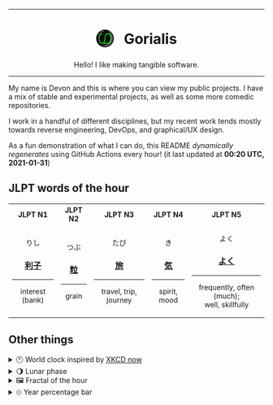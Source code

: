 ***

<h1 align="center">
<sub>
    <img src="readme/resources/avatar.png" height="36">
</sub>
&nbsp;
Gorialis
</h1>
<p align="center">
Hello! I like making tangible software.
</p>

***

My name is Devon and this is where you can view my public projects. I have a mix of stable and experimental projects, as well as some more comedic repositories.

I work in a handful of different disciplines, but my recent work tends mostly towards reverse engineering, DevOps, and graphical/UX design.

As a fun demonstration of what I can do, this README *dynamically regenerates* using GitHub Actions every hour! (it last updated at **00:20 UTC, 2021-01-31**)

<h2>JLPT words of the hour</h2>
<table>
    <tr>
        <th>JLPT N1</th>
        <th>JLPT N2</th>
        <th>JLPT N3</th>
        <th>JLPT N4</th>
        <th>JLPT N5</th>
    </tr>
    <tr>
        <td>
            <p align="center">りし</p>
            <h3 align="center"><b><a href="https://jisho.org/search/%E5%88%A9%E5%AD%90">利子</a></b></h3>
            <hr>
            <p align="center">interest (bank)</p>
        </td>
        <td>
            <p align="center">つぶ</p>
            <h3 align="center"><b><a href="https://jisho.org/search/%E7%B2%92">粒</a></b></h3>
            <hr>
            <p align="center">grain</p>
        </td>
        <td>
            <p align="center">たび</p>
            <h3 align="center"><b><a href="https://jisho.org/search/%E6%97%85">旅</a></b></h3>
            <hr>
            <p align="center">travel,<wbr> trip,<wbr> journey</p>
        </td>
        <td>
            <p align="center">き</p>
            <h3 align="center"><b><a href="https://jisho.org/search/%E6%B0%97">気</a></b></h3>
            <hr>
            <p align="center">spirit,<wbr> mood</p>
        </td>
        <td>
            <p align="center">よく</p>
            <h3 align="center"><b><a href="https://jisho.org/search/%E3%82%88%E3%81%8F">よく</a></b></h3>
            <hr>
            <p align="center">frequently,<wbr> often (much);<br> well,<wbr> skillfully</p>
        </td>
    </tr>
</table>

<h2>Other things</h2>
<details>
<summary>🕛  World clock inspired by <a href="https://xkcd.com/now">XKCD now</a></summary>

> <img src="generated/now.png" width="512">

</details>
<details>
<summary>🌖 Lunar phase</summary>

The moon is approximately 62.34% through its phase (Waning Gibbous).

</details>
<details>
<summary>&#x1f5bc; Fractal of the hour</summary>

> <img src="generated/fractal.png" width="512">

</details>
<details>
<summary>&#x23f2; Year percentage bar</summary>
<pre><code>2021 [█▁▁▁▁▁▁▁▁▁▁▁▁▁▁▁▁▁▁▁] 8.22%</code></pre>
</details>
